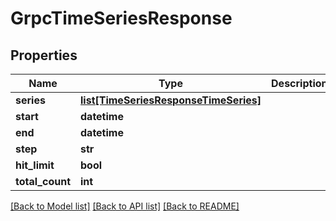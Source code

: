 # GrpcTimeSeriesResponse

## Properties
Name | Type | Description | Notes
------------ | ------------- | ------------- | -------------
**series** | [**list[TimeSeriesResponseTimeSeries]**](TimeSeriesResponseTimeSeries.md) |  | [optional] 
**start** | **datetime** |  | [optional] 
**end** | **datetime** |  | [optional] 
**step** | **str** |  | [optional] 
**hit_limit** | **bool** |  | [optional] 
**total_count** | **int** |  | [optional] 

[[Back to Model list]](../README.md#documentation-for-models) [[Back to API list]](../README.md#documentation-for-api-endpoints) [[Back to README]](../README.md)


